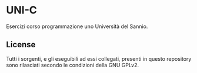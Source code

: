 # UNI-C

Esercizi corso programmazione uno Università del Sannio.

## License

Tutti i sorgenti, e gli eseguibili ad essi collegati, presenti in questo repository sono rilasciati secondo le condizioni della GNU GPLv2.
